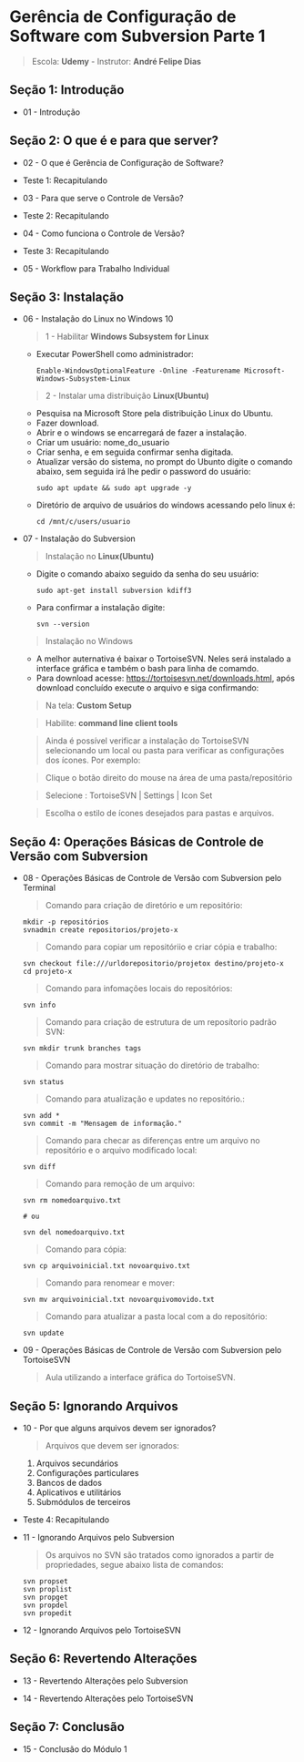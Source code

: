 # Gerência de Configuração de Software com Subversion Parte 1
  > Escola: **Udemy** -  Instrutor: **André Felipe Dias**

## Seção 1: Introdução

  - 01 - Introdução

## Seção 2: O que é e para que server?

  - 02 - O que é Gerência de Configuração de Software?

  - Teste 1: Recapitulando

  - 03 - Para que serve o Controle de Versão?
  
  - Teste 2: Recapitulando

  - 04 - Como funciona o Controle de Versão?

  - Teste 3: Recapitulando

  - 05 - Workflow para Trabalho Individual

## Seção 3: Instalação

  - 06 - Instalação do Linux no Windows 10
    > 1 - Habilitar **Windows Subsystem for Linux** 
      - Executar PowerShell como administrador:
        ```
        Enable-WindowsOptionalFeature -Online -Featurename Microsoft-Windows-Subsystem-Linux
        ```

    > 2 - Instalar uma distribuição **Linux(Ubuntu)**
      - Pesquisa na Microsoft Store pela distribuição Linux do Ubuntu. 
      - Fazer download.
      - Abrir e o windows se encarregará de fazer a instalação.
      - Criar um usuário: nome_do_usuario
      - Criar senha, e em seguida confirmar senha digitada.
      - Atualizar versão do sistema, no prompt do Ubunto digite o comando abaixo, sem seguida irá lhe pedir o password do usuário:
        ```
        sudo apt update && sudo apt upgrade -y        

        ```
      - Diretório de arquivo de usuários do windows acessando pelo linux é:
        ```
        cd /mnt/c/users/usuario
        ```

  - 07 - Instalação do Subversion
    > Instalação no **Linux(Ubuntu)**

      - Digite o comando abaixo seguido da senha do seu usuário:
        ```
        sudo apt-get install subversion kdiff3      
        ```    
      - Para confirmar a instalação digite:
        ```
        svn --version
        ```    
 
    > Instalação no Windows
      - A melhor auternativa é baixar o TortoiseSVN. Neles será instalado a interface gráfica e também o bash para linha de comamdo.            
      - Para download acesse: https://tortoisesvn.net/downloads.html, após download concluído execute o arquivo e siga confirmando: 
      > Na tela: **Custom Setup**
      
      > Habilite: **command line client tools**

      > Ainda é possível verificar a instalação do TortoiseSVN selecionando um local ou pasta para verificar as configurações dos ícones. Por exemplo:
     
      > Clique o botão direito do mouse na área de uma pasta/repositório

      > Selecione : TortoiseSVN | Settings | Icon Set

      > Escolha o estilo de ícones desejados para pastas e arquivos.

## Seção 4: Operações Básicas de Controle de Versão com Subversion

  - 08 - Operações Básicas de Controle de Versão com Subversion pelo Terminal
    > Comando para criação de diretório e um repositório:
      ```
      mkdir -p repositórios
      svnadmin create repositorios/projeto-x
      ```    

    > Comando para copiar um repositóriio e criar cópia e trabalho:
      ```
      svn checkout file:///urldorepositorio/projetox destino/projeto-x
      cd projeto-x
      ```    

    > Comando para infomações locais do repositórios:
      ```
      svn info
      ```

    > Comando para criação de estrutura de um reposítorio padrão SVN:
      ```
      svn mkdir trunk branches tags
      ```

    > Comando para mostrar situação do diretório de trabalho:
      ```
      svn status 
      ```

    > Comando para atualização e updates no repositório.:
      ```
      svn add *
      svn commit -m "Mensagem de informação."
      ```

    > Comando para checar as diferenças entre um arquivo no repositório e o arquivo modificado local:
      ```
      svn diff
      ```

    > Comando para remoção de um arquivo:
      ```
      svn rm nomedoarquivo.txt

      # ou

      svn del nomedoarquivo.txt
      ```

    > Comando para cópia:
      ```
      svn cp arquivoinicial.txt novoarquivo.txt
      ```

    > Comando para renomear e mover:
      ```
      svn mv arquivoinicial.txt novoarquivomovido.txt
      ```

    > Comando para atualizar a pasta local com a do repositório:
      ```
      svn update
      ```

  - 09 - Operações Básicas de Controle de Versão com Subversion pelo TortoiseSVN
    > Aula utilizando a interface gráfica do TortoiseSVN.

## Seção 5: Ignorando Arquivos

  - 10 - Por que alguns arquivos devem ser ignorados?
    > Arquivos que devem ser ignorados:
      1. Arquivos secundários
      2. Configurações particulares
      3. Bancos de dados
      4. Aplicativos e utilitários
      5. Submódulos de terceiros
  
  - Teste 4: Recapitulando

  - 11 - Ignorando Arquivos pelo Subversion
    > Os arquivos no SVN são tratados como ignorados a partir de propriedades, segue abaixo lista de comandos:
      ```
      svn propset
      svn proplist
      svn propget
      svn propdel
      svn propedit
      ```

  
  - 12 - Ignorando Arquivos pelo TortoiseSVN

## Seção 6: Revertendo Alterações

  - 13 - Revertendo Alterações pelo Subversion

  - 14 - Revertendo Alterações pelo TortoiseSVN

## Seção 7: Conclusão

  - 15 - Conclusão do Módulo 1

